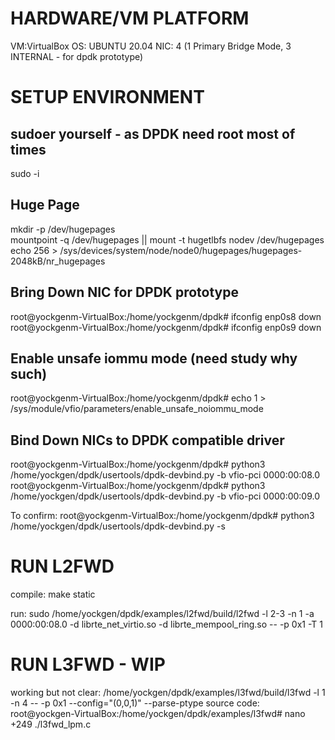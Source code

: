HARDWARE/VM PLATFORM
=====================
VM:VirtualBox OS: UBUNTU 20.04
NIC: 4 (1 Primary Bridge Mode, 3 INTERNAL - for dpdk prototype)

SETUP ENVIRONMENT
====================
sudoer yourself - as DPDK need root most of times 
---------------------------------------------------
sudo -i

Huge Page
---------------
mkdir -p /dev/hugepages  
mountpoint -q /dev/hugepages || mount -t hugetlbfs nodev /dev/hugepages  
echo 256 > /sys/devices/system/node/node0/hugepages/hugepages-2048kB/nr_hugepages  


Bring Down NIC for DPDK prototype
---------------------------------
root@yockgenm-VirtualBox:/home/yockgenm/dpdk# ifconfig enp0s8 down
root@yockgenm-VirtualBox:/home/yockgenm/dpdk# ifconfig enp0s9 down

Enable unsafe iommu mode (need study why such)
---------------------------------------------
root@yockgenm-VirtualBox:/home/yockgenm/dpdk# echo 1 > /sys/module/vfio/parameters/enable_unsafe_noiommu_mode

Bind Down NICs to DPDK compatible driver
-------------------------------------------
root@yockgenm-VirtualBox:/home/yockgenm/dpdk# python3 /home/yockgen/dpdk/usertools/dpdk-devbind.py -b vfio-pci 0000:00:08.0
root@yockgenm-VirtualBox:/home/yockgenm/dpdk# python3 /home/yockgen/dpdk/usertools/dpdk-devbind.py -b vfio-pci 0000:00:09.0

To confirm:
root@yockgenm-VirtualBox:/home/yockgenm/dpdk# python3 /home/yockgen/dpdk/usertools/dpdk-devbind.py -s

RUN L2FWD 
==========
compile:
make static

run:
sudo /home/yockgen/dpdk/examples/l2fwd/build/l2fwd -l 2-3 -n 1 -a 0000:00:08.0 -d librte_net_virtio.so -d librte_mempool_ring.so -- -p 0x1 -T 1


RUN L3FWD  - WIP
==========================
working but not clear:
/home/yockgen/dpdk/examples/l3fwd/build/l3fwd -l 1 -n 4  --  -p 0x1 --config="(0,0,1)" --parse-ptype
source code:
root@yockgen-VirtualBox:/home/yockgen/dpdk/examples/l3fwd# nano +249 ./l3fwd_lpm.c

